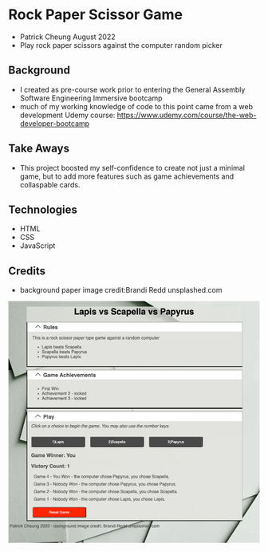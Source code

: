 # Rock Paper Scissor Game
- Patrick Cheung August 2022
- Play rock paper scissors against the computer random picker

## Background
- I created as pre-course work prior to entering the General Assembly Software Engineering Immersive bootcamp
- much of my working knowledge of code to this point came from a web development Udemy course: https://www.udemy.com/course/the-web-developer-bootcamp

## Take Aways
- This project boosted my self-confidence to create not just a minimal game, but to add more features such as game achievements and collaspable cards.

## Technologies
- HTML
- CSS
- JavaScript

## Credits
- background paper image credit:Brandi Redd unsplashed.com

![Alt text](./rps-game-image.png?raw=true "game screenshot")